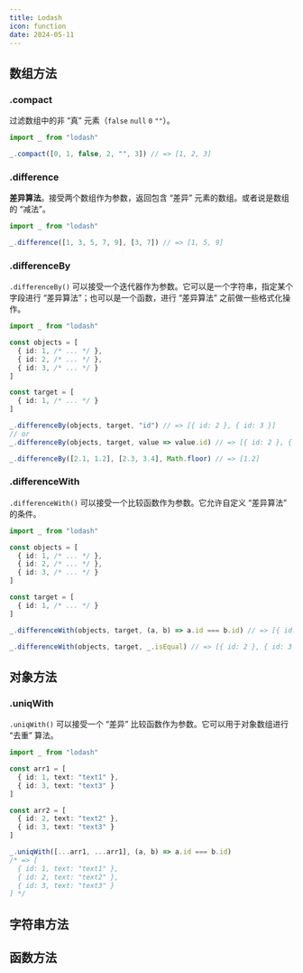 ```yaml
---
title: Lodash
icon: function
date: 2024-05-11
---
```


## 数组方法

### .compact

过滤数组中的非 “真” 元素（`false` `null` `0` `""`）。

```ts
import _ from "lodash"

_.compact([0, 1, false, 2, "", 3]) // => [1, 2, 3]
```

### .difference

**差异算法**。接受两个数组作为参数，返回包含 “差异” 元素的数组。或者说是数组的 “减法”。

```ts
import _ from "lodash"

_.difference([1, 3, 5, 7, 9], [3, 7]) // => [1, 5, 9]
```

### .differenceBy

`.differenceBy()` 可以接受一个迭代器作为参数。它可以是一个字符串，指定某个字段进行 “差异算法”；也可以是一个函数，进行 “差异算法” 之前做一些格式化操作。

```ts
import _ from "lodash"

const objects = [
  { id: 1, /* ... */ },
  { id: 2, /* ... */ },
  { id: 3, /* ... */ }
]

const target = [
  { id: 1, /* ... */ }
]

_.differenceBy(objects, target, "id") // => [{ id: 2 }, { id: 3 }]
// or
_.differenceBy(objects, target, value => value.id) // => [{ id: 2 }, { id: 3 }]

_.differenceBy([2.1, 1.2], [2.3, 3.4], Math.floor) // => [1.2]
```

### .differenceWith

`.differenceWith()` 可以接受一个比较函数作为参数。它允许自定义 “差异算法” 的条件。

```ts
import _ from "lodash"

const objects = [
  { id: 1, /* ... */ },
  { id: 2, /* ... */ },
  { id: 3, /* ... */ }
]

const target = [
  { id: 1, /* ... */ }
]

_.differenceWith(objects, target, (a, b) => a.id === b.id) // => [{ id: 2 }, { id: 3 }]

_.differenceWith(objects, target, _.isEqual) // => [{ id: 2 }, { id: 3 }]
```

## 对象方法

### .uniqWith

`.uniqWith()` 可以接受一个 “差异” 比较函数作为参数。它可以用于对象数组进行 “去重” 算法。

```ts
import _ from "lodash"

const arr1 = [
  { id: 1, text: "text1" },
  { id: 3, text: "text3" }
]

const arr2 = [
  { id: 2, text: "text2" },
  { id: 3, text: "text3" }
]

_.uniqWith([...arr1, ...arr1], (a, b) => a.id === b.id)
/* => [
  { id: 1, text: "text1" },
  { id: 2, text: "text2" },
  { id: 3, text: "text3" }
] */
```

## 字符串方法



## 函数方法
